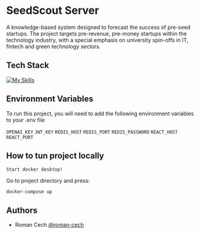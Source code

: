 # SeedScout Server

A knowledge-based system designed to forecast the success of pre-seed startups. The project targets pre-revenue, pre-money startups within the technology industry, with a special emphasis on university spin-offs in IT, fintech and green technology sectors.


## Tech Stack
[![My Skills](https://skillicons.dev/icons?i=kotlin,spring,redis,java,ai,docker,maven&theme=light)](https://skillicons.dev)


## Environment Variables

To run this project, you will need to add the following environment variables to your .env file

`OPENAI_KEY` `JWT_KEY` `REDIS_HOST` `REDIS_PORT` `REDIS_PASSWORD` `REACT_HOST` `REACT_PORT`


## How to tun project locally
```
Start docker desktop!
```
Go to project directory and press:
```
docker-compose up
```
## Authors

- Roman Cech [@roman-cech](https://github.com/roman-cech)